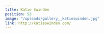 ```yaml
---
title: Katie Swinden
position: 53
image: "/uploads/gallery__katieswinden.jpg"
link: http://katieswinden.com/
---
```



